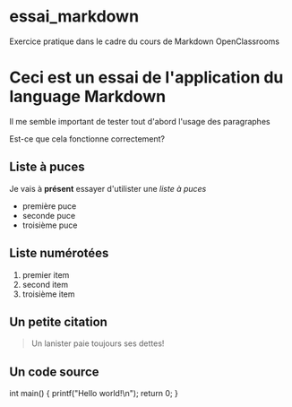 # essai_markdown
Exercice pratique dans le cadre du cours de Markdown OpenClassrooms

# Ceci est un essai de l'application du language Markdown
Il me semble important de tester tout d'abord l'usage des paragraphes

Est-ce que cela fonctionne correctement?


## Liste à puces 
Je vais à **présent** essayer d'utilister une *liste à puces*
* première puce
* seconde puce
* troisième puce

## Liste numérotées
1. premier item
2. second item
3. troisième item

## Un petite citation
>Un lanister paie toujours ses dettes!

## Un code source
  int main()
    {
        printf("Hello world!\n");
        return 0;
    }


